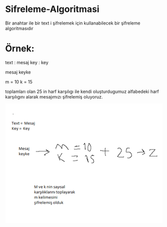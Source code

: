 # Sifreleme-Algoritmasi
Bir anahtar ile bir text i şifrelemek için kullanabilecek bir şifreleme algoritmasıdır


# Örnek:
text : mesaj
key : key

mesaj
keyke

m = 10
k = 15
 
 toplamları olan 25 in harf karşılıgı ile kendi oluşturdugumuz alfabedeki harf karşılıgını alarak mesajımızı şifrelemiş oluyoruz.
 
![alt text](https://raw.githubusercontent.com/HasanKoc33/Sifreleme-Algoritmasi/main/Ads%C4%B1z.png)

